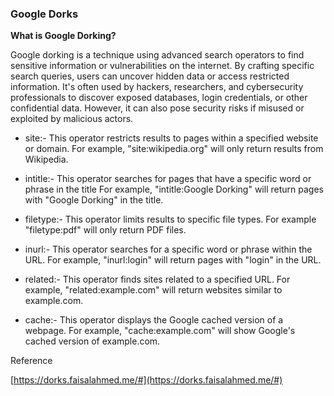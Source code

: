 ### **Google Dorks** ###

**What is Google Dorking?**  

Google dorking is a technique using advanced search operators to find sensitive information or vulnerabilities on the internet. By crafting specific search queries, users can uncover hidden data or access restricted information. It's often used by hackers, researchers, and cybersecurity professionals to discover exposed databases, login credentials, or other confidential data. However, it can also pose security risks if misused or exploited by malicious actors.

* site:- This operator restricts results to pages within a specified website or domain. For example, "site:wikipedia.org" will only return results from Wikipedia.

* intitle:- This operator searches for pages that have a specific word or phrase in the title For example, "intitle:Google Dorking" will return pages with "Google Dorking" in the title.

* filetype:- This operator limits results to specific file types. For example "filetype:pdf" will only return PDF files.

* inurl:- This operator searches for a specific word or phrase within the URL. For example, "inurl:login" will return pages with "login" in the URL.

* related:- This operator finds sites related to a specified URL. For example, "related:example.com" will return websites similar to example.com.

* cache:- This operator displays the Google cached version of a webpage. For example, "cache:example.com" will show Google's cached version of example.com.

Reference  

[https://dorks.faisalahmed.me/#](https://dorks.faisalahmed.me/#)

